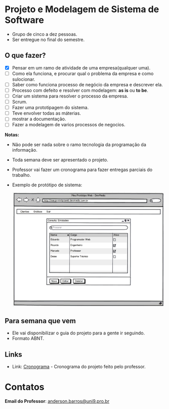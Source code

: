 # Projeto e Modelagem de Sistema de Software

* Grupo de cinco a dez pessoas.
* Ser entregue no final do semestre.

## O que fazer?

- [x] Pensar em um ramo de atividade de uma empresa(qualquer uma).
- [ ] Como ela funciona, e procurar qual o problema da empresa e como sulocionar. 
- [ ] Saber como funciona processo de negócio da empresa e descrever ela.
- [ ] Processo com defeito e resolver com modelagem: **as is** ou **to be**.
- [ ] Criar um sistema para resolver o processo da empresa.
- [ ] Scrum.
- [ ] Fazer uma prototipagem do sistema.
- [ ] Teve envolver todas as máterias. 
- [ ] mostrar a documentação.
- [ ] Fazer a modelagem de varios processos de negocios.

**Notas:** 

* Não pode ser nada sobre o ramo tecnologia da programação da informação.

* Toda semana deve ser apresentado o projeto.

* Professor vai fazer um cronograma para fazer entregas parciais do trabalho.

* Exemplo de protótipo de sistema:

  <img src="./images/exPrototipo.png" alt="Exempleo de prototipo">

## Para semana que vem

* Ele vai disponibilizar o guia do projeto para a gente ir seguindo.
* Formato ABNT. 

## Links

- Link: [Cronograma](./arquivos/Projetos-Sexta-Noturno.pdf) - Cronograma do projeto feito pelo professor.

# Contatos

**Email do Professor**: anderson.barros@uni9.pro.br

